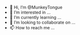 - 👋 Hi, I’m @MunkeyTongue
- 👀 I’m interested in ...
- 🌱 I’m currently learning ...
- 💞️ I’m looking to collaborate on ...
- 📫 How to reach me ...

<!---
MunkeyTongue/MunkeyTongue is a ✨ special ✨ repository because its `README.md` (this file) appears on your GitHub profile.
You can click the Preview link to take a look at your changes.
--->
